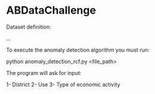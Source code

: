 # ABDataChallenge
Dataset definition:

...


To execute the anomaly detection algorithm you must run:

python anomaly_detection_rcf.py <file_path>

The program will ask for input:

1- District
2- Use
3- Type of economic activity